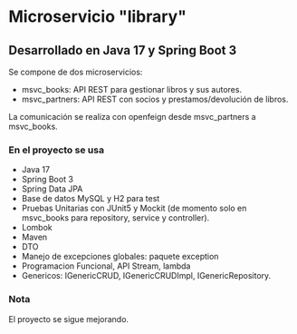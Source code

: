 # Microservicio "library"
## Desarrollado en Java 17 y Spring Boot 3

Se compone de dos microservicios:
- msvc_books: API REST para gestionar libros y sus autores.
- msvc_partners: API REST con socios y prestamos/devolución de libros.

La comunicación se realiza con openfeign desde msvc_partners a msvc_books.

### En el proyecto se usa
- Java 17
- Spring Boot 3
- Spring Data JPA
- Base de datos MySQL y H2 para test
- Pruebas Unitarias con JUnit5 y Mockit (de momento solo en msvc_books para repository, service y controller).
- Lombok
- Maven
- DTO
- Manejo de excepciones globales: paquete exception
- Programacion Funcional, API Stream, lambda
- Genericos: IGenericCRUD, IGenericCRUDImpl, IGenericRepository.

### Nota
El proyecto se sigue mejorando.